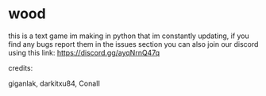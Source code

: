 # wood
this is a text game im making in python that im constantly updating,
if you find any bugs report them in the issues section
you can also join our discord using this link: https://discord.gg/ayqNrnQ47q

credits:

giganlak,
darkitxu84,
ConaII
